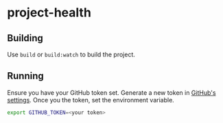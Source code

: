 # project-health

## Building
Use `build` or `build:watch` to build the project.

## Running
Ensure you have your GitHub token set. Generate a new token in [GitHub's settings](https://github.com/settings/tokens). Once you the token, set the environment variable.
```bash
export GITHUB_TOKEN=<your token>
```
